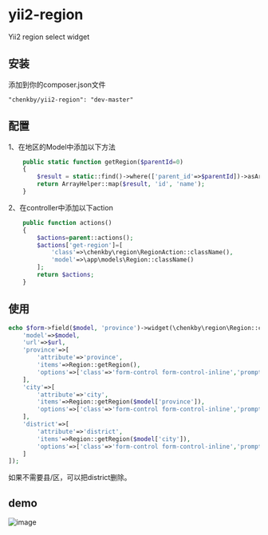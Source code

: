 # yii2-region
Yii2 region select widget

## 安装

添加到你的composer.json文件

```
"chenkby/yii2-region": "dev-master"
```

## 配置

1、在地区的Model中添加以下方法
```php
    public static function getRegion($parentId=0)
    {
        $result = static::find()->where(['parent_id'=>$parentId])->asArray()->all();
        return ArrayHelper::map($result, 'id', 'name');
    }
```

2、在controller中添加以下action
```php
    public function actions()
    {
        $actions=parent::actions();
        $actions['get-region']=[
            'class'=>\chenkby\region\RegionAction::className(),
            'model'=>\app\models\Region::className()
        ];
        return $actions;
    }
```

## 使用

```php
echo $form->field($model, 'province')->widget(\chenkby\region\Region::className(),[
    'model'=>$model,
    'url'=>$url,
    'province'=>[
        'attribute'=>'province',
        'items'=>Region::getRegion(),
        'options'=>['class'=>'form-control form-control-inline','prompt'=>'选择省份']
    ],
    'city'=>[
        'attribute'=>'city',
        'items'=>Region::getRegion($model['province']),
        'options'=>['class'=>'form-control form-control-inline','prompt'=>'选择城市']
    ],
    'district'=>[
        'attribute'=>'district',
        'items'=>Region::getRegion($model['city']),
        'options'=>['class'=>'form-control form-control-inline','prompt'=>'选择县/区']
    ]
]);
```
如果不需要县/区，可以把district删除。

## demo

![image](https://raw.githubusercontent.com/chenkby/yii2-region/master/demo.png)

